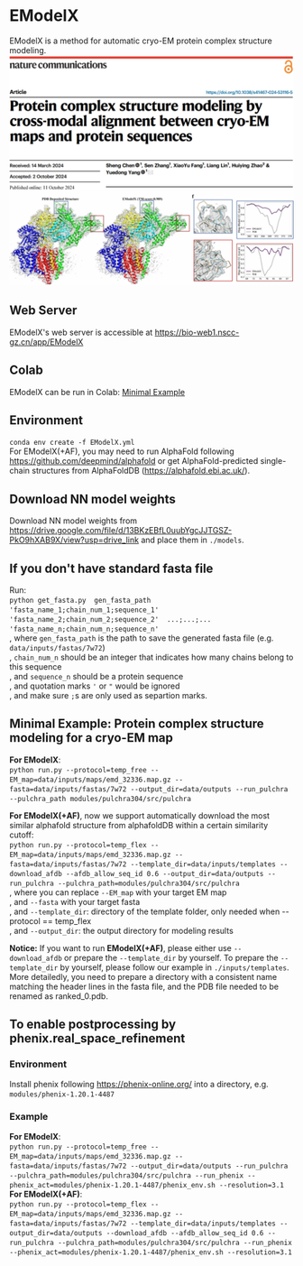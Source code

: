 # EModelX
EModelX is a method for automatic cryo-EM protein complex structure modeling.
![EModelX](paper.png)
![EMDB-32336](case.jpg)
## Web Server
EModelX's web server is accessible at <https://bio-web1.nscc-gz.cn/app/EModelX>   
## Colab
EModelX can be run in Colab: [Minimal Example](https://colab.research.google.com/github/biomed-AI/EModelX/blob/main/minimal_example.ipynb)  
## Environment
`conda env create -f EModelX.yml`  
For EModelX(+AF), you may need to run AlphaFold following <https://github.com/deepmind/alphafold> or get AlphaFold-predicted single-chain structures from AlphaFoldDB (<https://alphafold.ebi.ac.uk/>).  

## Download NN model weights
Download NN model weights from <https://drive.google.com/file/d/13BKzEBfL0uubYgcJJTGSZ-PkO9hXAB9X/view?usp=drive_link> and place them in `./models`.  

## If you don't have standard fasta file  
Run:  
`python get_fasta.py  gen_fasta_path  'fasta_name_1;chain_num_1;sequence_1'  'fasta_name_2;chain_num_2;sequence_2'  ...;...;...  'fasta_name_n;chain_num_n;sequence_n'`  
, where `gen_fasta_path` is the path to save the generated fasta file (e.g. `data/inputs/fastas/7w72`)    
, `chain_num_n` should be an integer that indicates how many chains belong to this sequence    
, and `sequence_n` should be a protein sequence    
, and quotation marks `'` or `"` would be ignored    
, and make sure `;`s are only used as separtion marks.    


## Minimal Example: Protein complex structure modeling for a cryo-EM map
**For EModelX**:   
`python run.py --protocol=temp_free --EM_map=data/inputs/maps/emd_32336.map.gz --fasta=data/inputs/fastas/7w72 --output_dir=data/outputs --run_pulchra --pulchra_path modules/pulchra304/src/pulchra` 

**For EModelX(+AF)**, now we support automatically download the most similar alphafold structure from alphafoldDB within a certain similarity cutoff:   
`python run.py --protocol=temp_flex --EM_map=data/inputs/maps/emd_32336.map.gz --fasta=data/inputs/fastas/7w72 --template_dir=data/inputs/templates --download_afdb --afdb_allow_seq_id 0.6 --output_dir=data/outputs --run_pulchra --pulchra_path=modules/pulchra304/src/pulchra`   
, where you can replace `--EM_map` with your target EM map   
, and `--fasta` with your target fasta   
, and `--template_dir`: directory of the template folder, only needed when --protocol == temp_flex   
, and `--output_dir`: the output directory for modeling results   

**Notice:** If you want to run **EModelX(+AF)**, please either use `--download_afdb` or prepare the `--template_dir` by yourself. To prepare the `--template_dir` by yourself, please follow our example in `./inputs/templates`. More detailedly, you need to prepare a directory with a consistent name matching the header lines in the fasta file, and the PDB file needed to be renamed as ranked_0.pdb.   

## To enable postprocessing by phenix.real_space_refinement
### Environment
Install phenix following <https://phenix-online.org/> into a directory, e.g. `modules/phenix-1.20.1-4487`  

### Example
**For EModelX**:   
`python run.py --protocol=temp_free --EM_map=data/inputs/maps/emd_32336.map.gz --fasta=data/inputs/fastas/7w72 --output_dir=data/outputs --run_pulchra --pulchra_path=modules/pulchra304/src/pulchra --run_phenix --phenix_act=modules/phenix-1.20.1-4487/phenix_env.sh --resolution=3.1`  
**For EModelX(+AF)**:   
`python run.py --protocol=temp_flex --EM_map=data/inputs/maps/emd_32336.map.gz --fasta=data/inputs/fastas/7w72 --template_dir=data/inputs/templates --output_dir=data/outputs --download_afdb --afdb_allow_seq_id 0.6 --run_pulchra --pulchra_path=modules/pulchra304/src/pulchra --run_phenix --phenix_act=modules/phenix-1.20.1-4487/phenix_env.sh --resolution=3.1`



